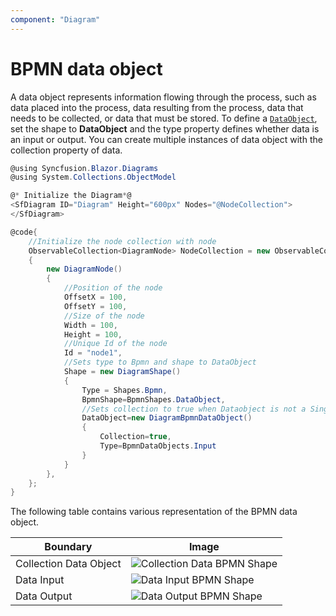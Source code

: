 ```yaml
---
component: "Diagram"
---
```


# BPMN data object

A data object represents information flowing through the process, such as data placed into the process, data resulting from the process, data that needs to be collected, or data that must be stored. To define a [`DataObject`](https://help.syncfusion.com/cr/blazor/Syncfusion.Blazor.Diagrams.DiagramShape.html#Syncfusion_Blazor_Diagrams_DiagramShape_DataObject), set the shape to **DataObject** and the type property defines whether data is an input or output. You can create multiple instances of data object with the collection property of data.

```csharp
@using Syncfusion.Blazor.Diagrams
@using System.Collections.ObjectModel

@* Initialize the Diagram*@
<SfDiagram ID="Diagram" Height="600px" Nodes="@NodeCollection">
</SfDiagram>

@code{
    //Initialize the node collection with node
    ObservableCollection<DiagramNode> NodeCollection = new ObservableCollection<DiagramNode>()
    {
        new DiagramNode()
        {
            //Position of the node
            OffsetX = 100,
            OffsetY = 100,
            //Size of the node
            Width = 100,
            Height = 100,
            //Unique Id of the node
            Id = "node1",
            //Sets type to Bpmn and shape to DataObject
            Shape = new DiagramShape()
            {
                Type = Shapes.Bpmn,
                BpmnShape=BpmnShapes.DataObject,
                //Sets collection to true when Dataobject is not a Single instance
                DataObject=new DiagramBpmnDataObject()
                {
                    Collection=true,
                    Type=BpmnDataObjects.Input
                }
            }
        },
    };
}
```

The following table contains various representation of the BPMN data object.

| Boundary | Image |
| -------- | -------- |
| Collection Data Object | ![Collection Data BPMN Shape](../images/Dataobject.png) |
| Data Input | ![Data Input BPMN Shape](../images/DataInput.png) |
| Data Output | ![Data Output BPMN Shape](../images/DataOutput.png) |
